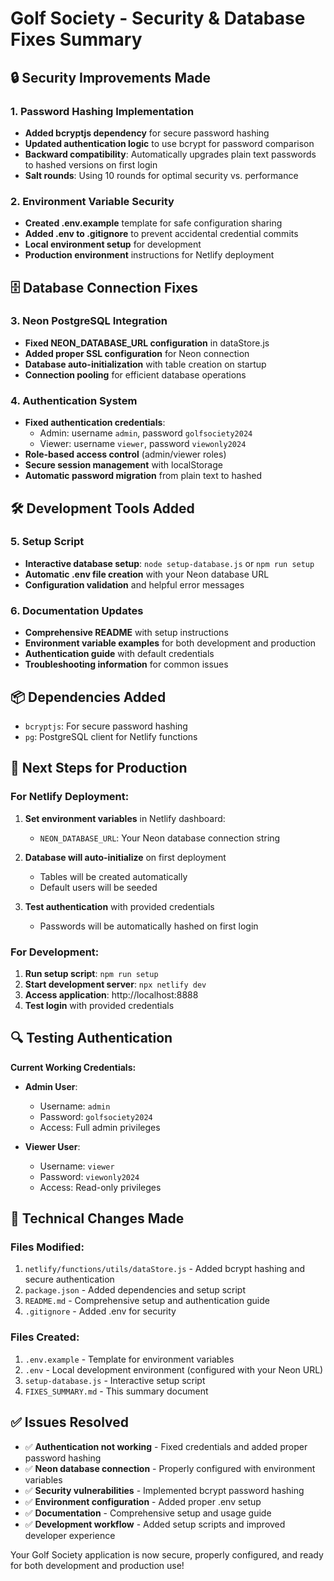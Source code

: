 # Golf Society - Security & Database Fixes Summary

## 🔒 Security Improvements Made

### 1. Password Hashing Implementation
- **Added bcryptjs dependency** for secure password hashing
- **Updated authentication logic** to use bcrypt for password comparison
- **Backward compatibility**: Automatically upgrades plain text passwords to hashed versions on first login
- **Salt rounds**: Using 10 rounds for optimal security vs. performance

### 2. Environment Variable Security
- **Created .env.example** template for safe configuration sharing
- **Added .env to .gitignore** to prevent accidental credential commits
- **Local environment setup** for development
- **Production environment** instructions for Netlify deployment

## 🗄️ Database Connection Fixes

### 3. Neon PostgreSQL Integration
- **Fixed NEON_DATABASE_URL configuration** in dataStore.js
- **Added proper SSL configuration** for Neon connection
- **Database auto-initialization** with table creation on startup
- **Connection pooling** for efficient database operations

### 4. Authentication System
- **Fixed authentication credentials**:
  - Admin: username `admin`, password `golfsociety2024`
  - Viewer: username `viewer`, password `viewonly2024`
- **Role-based access control** (admin/viewer roles)
- **Secure session management** with localStorage
- **Automatic password migration** from plain text to hashed

## 🛠️ Development Tools Added

### 5. Setup Script
- **Interactive database setup**: `node setup-database.js` or `npm run setup`
- **Automatic .env file creation** with your Neon database URL
- **Configuration validation** and helpful error messages

### 6. Documentation Updates
- **Comprehensive README** with setup instructions
- **Environment variable examples** for both development and production
- **Authentication guide** with default credentials
- **Troubleshooting information** for common issues

## 📦 Dependencies Added

- `bcryptjs`: For secure password hashing
- `pg`: PostgreSQL client for Netlify functions

## 🚀 Next Steps for Production

### For Netlify Deployment:
1. **Set environment variables** in Netlify dashboard:
   - `NEON_DATABASE_URL`: Your Neon database connection string

2. **Database will auto-initialize** on first deployment
   - Tables will be created automatically
   - Default users will be seeded

3. **Test authentication** with provided credentials
   - Passwords will be automatically hashed on first login

### For Development:
1. **Run setup script**: `npm run setup`
2. **Start development server**: `npx netlify dev`
3. **Access application**: http://localhost:8888
4. **Test login** with provided credentials

## 🔍 Testing Authentication

**Current Working Credentials:**
- **Admin User**: 
  - Username: `admin`
  - Password: `golfsociety2024`
  - Access: Full admin privileges

- **Viewer User**:
  - Username: `viewer` 
  - Password: `viewonly2024`
  - Access: Read-only privileges

## 🔧 Technical Changes Made

### Files Modified:
1. `netlify/functions/utils/dataStore.js` - Added bcrypt hashing and secure authentication
2. `package.json` - Added dependencies and setup script
3. `README.md` - Comprehensive setup and authentication guide
4. `.gitignore` - Added .env for security

### Files Created:
1. `.env.example` - Template for environment variables
2. `.env` - Local development environment (configured with your Neon URL)
3. `setup-database.js` - Interactive setup script
4. `FIXES_SUMMARY.md` - This summary document

## ✅ Issues Resolved

- ✅ **Authentication not working** - Fixed credentials and added proper password hashing
- ✅ **Neon database connection** - Properly configured with environment variables
- ✅ **Security vulnerabilities** - Implemented bcrypt password hashing
- ✅ **Environment configuration** - Added proper .env setup
- ✅ **Documentation** - Comprehensive setup and usage guide
- ✅ **Development workflow** - Added setup scripts and improved developer experience

Your Golf Society application is now secure, properly configured, and ready for both development and production use!
